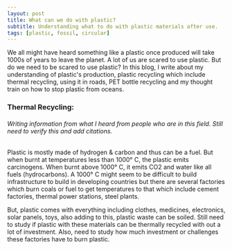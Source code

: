 ```yaml
---
layout: post
title: What can we do with plastic?
subtitle: Understanding what to do with plastic materials after use.
tags: [plastic, fossil, circular]
---
```


We all might have heard something like a plastic once produced will take 1000s of years to leave the planet. A lot of us are scared to use plastic. But do we need to be scared to use plastic? In this blog, I write about my understanding of plastic's production, plastic recycling which include thermal recycling, using it in roads, PET bottle recycling and my thought train on how to stop plastic from oceans.

### Thermal Recycling: 
###### Writing information from what I heard from people who are in this field. Still need to verify this and add citations.

Plastic is mostly made of hydrogen & carbon and thus can be a fuel. But when burnt at temperatures less than 1000° C, the plastic emits carcinogens. When burnt above 1000° C, it emits CO2 and water like all fuels (hydrocarbons). A 1000° C might seem to be difficult to build infrastructure to build in developing countries but there are several factories which burn coals or fuel to get temperatures to that which include cement factories, thermal power stations, steel plants. 

But, plastic comes with everything including clothes, medicines, electronics, solar panels, toys, also adding to this, plastic waste can be soiled. Still need to study if  plastic with these materials can be thermally recycled with out a lot of investment. Also, need to study how much investment or challenges these factories have to burn plastic.

